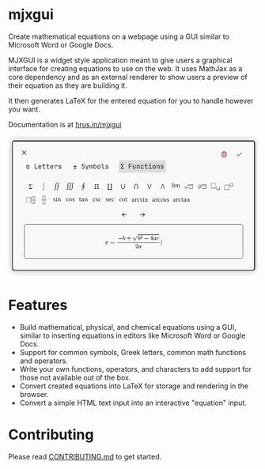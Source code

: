 # mjxgui
Create mathematical equations on a webpage using a GUI similar to Microsoft Word or Google Docs.

MJXGUI is a widget style application meant to give users a graphical interface for creating equations 
to use on the web. It uses MathJax as a core dependency and as an external renderer to show users a preview 
of their equation as they are building it.  

It then generates LaTeX for the entered equation for you to handle however you want.

Documentation is at [hrus.in/mjxgui](https://hrus.in/mjxgui)

![MJXGUI Editor Window](docs/media/mjxgui-editor.png)

# Features
- Build mathematical, physical, and chemical equations using a GUI, similar to inserting equations in 
editors like Microsoft Word or Google Docs.
- Support for common symbols, Greek letters, common math functions and operators.
- Write your own functions, operators, and characters to add support for those not available out of the box.
- Convert created equations into LaTeX for storage and rendering in the browser.
- Convert a simple HTML text input into an interactive "equation" input.

# Contributing
Please read [CONTRIBUTING.md](docs/contributing.md) to get started.
